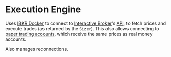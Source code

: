 # Execution Engine

Uses [IBKR Docker][ibkr-docker] to connect to [Interactive Broker][ibkr]'s [API][tws-api], to fetch prices and execute trades (as returned by the `Sizer`). This also allows connecting to [paper trading accounts][paper-trading], which receive the same prices as real money accounts.

Also manages reconnections.

[ibkr-docker]: https://github.com/extrange/ibkr-docker
[ibkr]: https://www.interactivebrokers.com/en/home.php
[paper-trading]: https://www.ibkrguides.com/clientportal/aboutpapertradingaccounts.htm
[tws-api]: https://interactivebrokers.github.io/tws-api/

